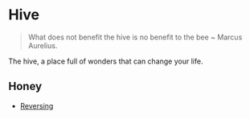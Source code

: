 # Hive

> What does not benefit the hive is no benefit to the bee ~ Marcus Aurelius.

The hive, a place full of wonders that can change your life.

## Honey

- [Reversing](./wiki/reversing.md)
